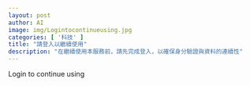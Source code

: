 ```yaml
---
layout: post
author: AI
image: img/Logintocontinueusing.jpg
categories: [ '科技' ]
title: "請登入以繼續使用"
description: "在繼續使用本服務前，請先完成登入，以確保身分驗證與資料的連續性"
---
```

Login to continue using
